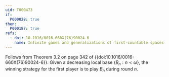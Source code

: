 ```yaml
---
uid: T000473
if:
  P000028: true  
then:
  P000187: true 
refs:
  - doi: 10.1016/0016-660X(76)90024-6
    name: Infinite games and generalizations of first-countable spaces (Gruenhage)
---
```


Follows from Theorem 3.2 on page 342 of {{doi:10.1016/0016-660X(76)90024-6}}.
Given a decreasing local base $\{B_n:n<\omega\}$, the winning strategy for the first player is to
play $B_n$ during round $n$.
